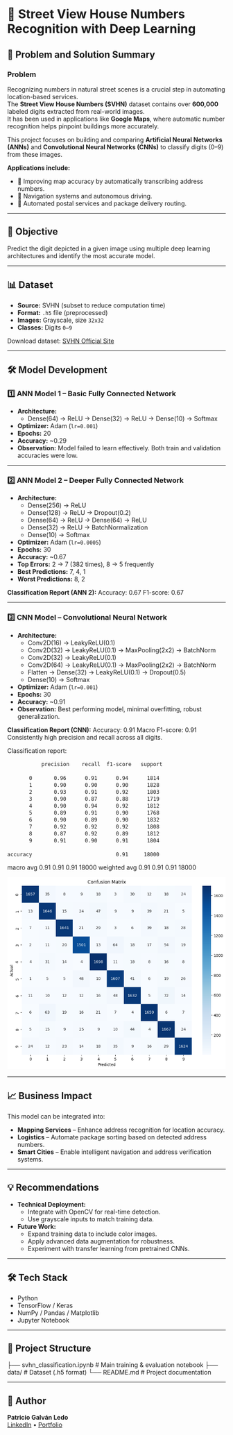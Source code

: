 # 🔢 Street View House Numbers Recognition with Deep Learning

## 📌 Problem and Solution Summary

### Problem
Recognizing numbers in natural street scenes is a crucial step in automating location-based services.  
The **Street View House Numbers (SVHN)** dataset contains over **600,000** labeled digits extracted from real-world images.  
It has been used in applications like **Google Maps**, where automatic number recognition helps pinpoint buildings more accurately.

This project focuses on building and comparing **Artificial Neural Networks (ANNs)** and **Convolutional Neural Networks (CNNs)** to classify digits (0–9) from these images.

**Applications include:**
- 📍 Improving map accuracy by automatically transcribing address numbers.
- 🚗 Navigation systems and autonomous driving.
- 🏢 Automated postal services and package delivery routing.

---

## 🎯 Objective
Predict the digit depicted in a given image using multiple deep learning architectures and identify the most accurate model.

---

## 📊 Dataset
- **Source:** SVHN (subset to reduce computation time)
- **Format:** `.h5` file (preprocessed)
- **Images:** Grayscale, size `32x32`
- **Classes:** Digits `0–9`

Download dataset: [SVHN Official Site](http://ufldl.stanford.edu/housenumbers/)

---

## 🛠️ Model Development

### **1️⃣ ANN Model 1** – Basic Fully Connected Network
- **Architecture:**
  - Dense(64) → ReLU → Dense(32) → ReLU → Dense(10) → Softmax
- **Optimizer:** Adam (`lr=0.001`)
- **Epochs:** 20
- **Accuracy:** ~0.29
- **Observation:** Model failed to learn effectively. Both train and validation accuracies were low.

---

### **2️⃣ ANN Model 2** – Deeper Fully Connected Network
- **Architecture:**
  - Dense(256) → ReLU  
  - Dense(128) → ReLU → Dropout(0.2)  
  - Dense(64) → ReLU → Dense(64) → ReLU  
  - Dense(32) → ReLU → BatchNormalization  
  - Dense(10) → Softmax
- **Optimizer:** Adam (`lr=0.0005`)
- **Epochs:** 30
- **Accuracy:** ~0.67
- **Top Errors:** 2 → 7 (382 times), 8 → 5 frequently
- **Best Predictions:** 7, 4, 1
- **Worst Predictions:** 8, 2

**Classification Report (ANN 2):**
Accuracy: 0.67
F1-score: 0.67

---

### **3️⃣ CNN Model** – Convolutional Neural Network
- **Architecture:**
  - Conv2D(16) → LeakyReLU(0.1)  
  - Conv2D(32) → LeakyReLU(0.1) → MaxPooling(2x2) → BatchNorm  
  - Conv2D(32) → LeakyReLU(0.1)  
  - Conv2D(64) → LeakyReLU(0.1) → MaxPooling(2x2) → BatchNorm  
  - Flatten → Dense(32) → LeakyReLU(0.1) → Dropout(0.5)  
  - Dense(10) → Softmax
- **Optimizer:** Adam (`lr=0.001`)
- **Epochs:** 30
- **Accuracy:** ~0.91
- **Observation:** Best performing model, minimal overfitting, robust generalization.

**Classification Report (CNN):**
Accuracy: 0.91
Macro F1-score: 0.91
Consistently high precision and recall across all digits.

Classification report: 
 
               precision    recall  f1-score   support

           0       0.96      0.91      0.94      1814
           1       0.90      0.90      0.90      1828
           2       0.93      0.91      0.92      1803
           3       0.90      0.87      0.88      1719
           4       0.90      0.94      0.92      1812
           5       0.89      0.91      0.90      1768
           6       0.90      0.89      0.90      1832
           7       0.92      0.92      0.92      1808
           8       0.87      0.92      0.89      1812
           9       0.91      0.90      0.91      1804

    accuracy                           0.91     18000
   macro avg       0.91      0.91      0.91     18000
weighted avg       0.91      0.91      0.91     18000

![Confusion_Matrix](confusion.png)


---

## 📈 Business Impact
This model can be integrated into:
- **Mapping Services** – Enhance address recognition for location accuracy.
- **Logistics** – Automate package sorting based on detected address numbers.
- **Smart Cities** – Enable intelligent navigation and address verification systems.

---

## 💡 Recommendations
- **Technical Deployment:**
  - Integrate with OpenCV for real-time detection.
  - Use grayscale inputs to match training data.
- **Future Work:**
  - Expand training data to include color images.
  - Apply advanced data augmentation for robustness.
  - Experiment with transfer learning from pretrained CNNs.

---

## 🛠️ Tech Stack
- Python
- TensorFlow / Keras
- NumPy / Pandas / Matplotlib
- Jupyter Notebook

---

## 📂 Project Structure
├── svhn_classification.ipynb # Main training & evaluation notebook
├── data/ # Dataset (.h5 format)
└── README.md # Project documentation

---

## 👤 Author
**Patricio Galván Ledo**  
[LinkedIn](https://www.linkedin.com/in/patricio-galvan-ledo) • [Portfolio](#)